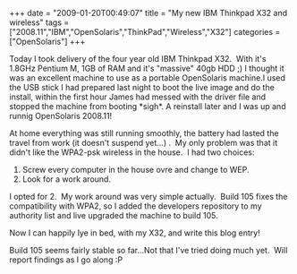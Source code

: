 +++
date = "2009-01-20T00:49:07"
title = "My new IBM Thinkpad X32 and wireless"
tags = ["2008.11","IBM","OpenSolaris","ThinkPad","Wireless","X32"]
categories = ["OpenSolaris"]
+++

Today I took delivery of the four year old IBM Thinkpad X32.  With it's 1.8GHz Pentium M, 1GB of RAM and it's "massive" 40gb HDD ;) I thought it was an excellent machine to use as a portable OpenSolaris machine.I used the USB stick I had prepared last night to boot the live image and do the install, within the first hour James had messed with the driver file and stopped the machine from booting \*sigh\*.
A reinstall later and I was up and runnig OpenSolaris 2008.11!

At home everything was still running smoothly, the battery had lasted the travel from work (it doesn't suspend yet...) .  My only problem was that it didn't like the WPA2-psk wireless in the house.  I had two choices:
1) Screw every computer in the house ovre and change to WEP.
2) Look for a work around.

I opted for 2.  My work around was very simple actually.  Build 105 fixes the compatibility with WPA2, so I added the developers repository to my authority list and live upgraded the machine to build 105.

Now I can happily lye in bed, with my X32, and write this blog entry!

Build 105 seems fairly stable so far...Not that I've tried doing much yet.  Will report findings as I go along :P
